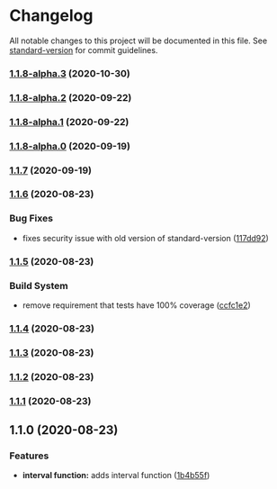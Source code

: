 # Changelog

All notable changes to this project will be documented in this file. See [standard-version](https://github.com/conventional-changelog/standard-version) for commit guidelines.

### [1.1.8-alpha.3](https://github.com/deardanieldavis/shapetypes/compare/v1.1.8-alpha.2...v1.1.8-alpha.3) (2020-10-30)

### [1.1.8-alpha.2](https://github.com/deardanieldavis/shapetypes/compare/v1.1.8-alpha.1...v1.1.8-alpha.2) (2020-09-22)

### [1.1.8-alpha.1](https://github.com/deardanieldavis/shapetypes/compare/v1.1.8-alpha.0...v1.1.8-alpha.1) (2020-09-22)

### [1.1.8-alpha.0](https://github.com/deardanieldavis/shapetypes/compare/v1.1.7...v1.1.8-alpha.0) (2020-09-19)

### [1.1.7](https://github.com/deardanieldavis/shapetypes/compare/v1.1.6...v1.1.7) (2020-09-19)

### [1.1.6](https://github.com/deardanieldavis/shapetypes/compare/v1.1.5...v1.1.6) (2020-08-23)


### Bug Fixes

* fixes security issue with old version of standard-version ([117dd92](https://github.com/deardanieldavis/shapetypes/commit/117dd926a95abb29efbff8b2114c25d0b30a541d))

### [1.1.5](https://github.com/deardanieldavis/shapetypes/compare/v1.1.4...v1.1.5) (2020-08-23)


### Build System

* remove requirement that tests have 100% coverage ([ccfc1e2](https://github.com/deardanieldavis/shapetypes/commit/ccfc1e2))



### [1.1.4](https://github.com/deardanieldavis/shapetypes/compare/v1.1.3...v1.1.4) (2020-08-23)



### [1.1.3](https://github.com/deardanieldavis/shapetypes/compare/v1.1.2...v1.1.3) (2020-08-23)



### [1.1.2](https://github.com/YOUR_GITHUB_USER_NAME/shapetypes/compare/v1.1.1...v1.1.2) (2020-08-23)



### [1.1.1](https://github.com/YOUR_GITHUB_USER_NAME/shapetypes/compare/v1.1.0...v1.1.1) (2020-08-23)



## 1.1.0 (2020-08-23)


### Features

* **interval function:** adds interval function ([1b4b55f](https://github.com/YOUR_GITHUB_USER_NAME/shapetypes/commit/1b4b55f))
